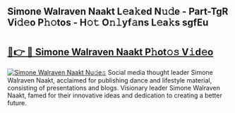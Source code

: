## Simone Walraven Naakt L𝚎a𝚔ed N𝚞𝚍e - Part-TgR Vi𝚍𝚎o P𝚑𝚘tos - H𝚘𝚝 O𝚗𝚕yf𝚊ns L𝚎a𝚔s sgfEu

# <h2><a href="http://kf15ms.oniu.top/?m=Simone+Walraven+Naakt">🔗👉 🔴 Simone Walraven Naakt P𝚑ot𝚘𝚜 V𝚒d𝚎o</a></h2>

[![Simone Walraven Naakt Nu𝚍e𝚜](https://i.imgur.com/0qMVB7G.gif)](http://kf15ms.oniu.top/?m=Simone+Walraven+Naakt)
Social media thought leader Simone Walraven Naakt, acclaimed for publishing dance and lifestyle material, consisting of presentations and blogs. Visionary leader Simone Walraven Naakt, famed for their innovative ideas and dedication to creating a better future.  
